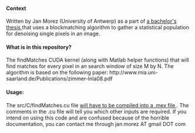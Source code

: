 <h4>Context</h4>
<p>
Written by Jan Morez (University of Antwerp) as a part of <a href="https://dl.dropboxusercontent.com/u/17216535/Poster.pdf" target="_blank">a bachelor's 
thesis </a> that uses a blockmatching algorithm  to gather a statistical 
population for denoising single pixels in an image.</p>

<h4>What is in this repository?</h4>
<p>The findMatches CUDA kernel (along with Matlab helper functions) that will find 
matches for every pixel in an search window of size M by N.
The algorithm is based on the following paper:
http://www.mia.uni-saarland.de/Publications/zimmer-lnla08.pdf</p>

<h4>Usage:</h4>
<p>The src/C/findMatches.cu file <a href="http://www.mathworks.nl/help/distcomp/run-mex-functions-containing-cuda-code.html" target="_blank">will have to be compiled into a .mex file </a>. 
The comments in the .cu file will tell you which other inputs are required. 
If you intend on using this code and are confused because of the horrible documentation,
you can contact me through jan.morez AT gmail DOT com</p>

